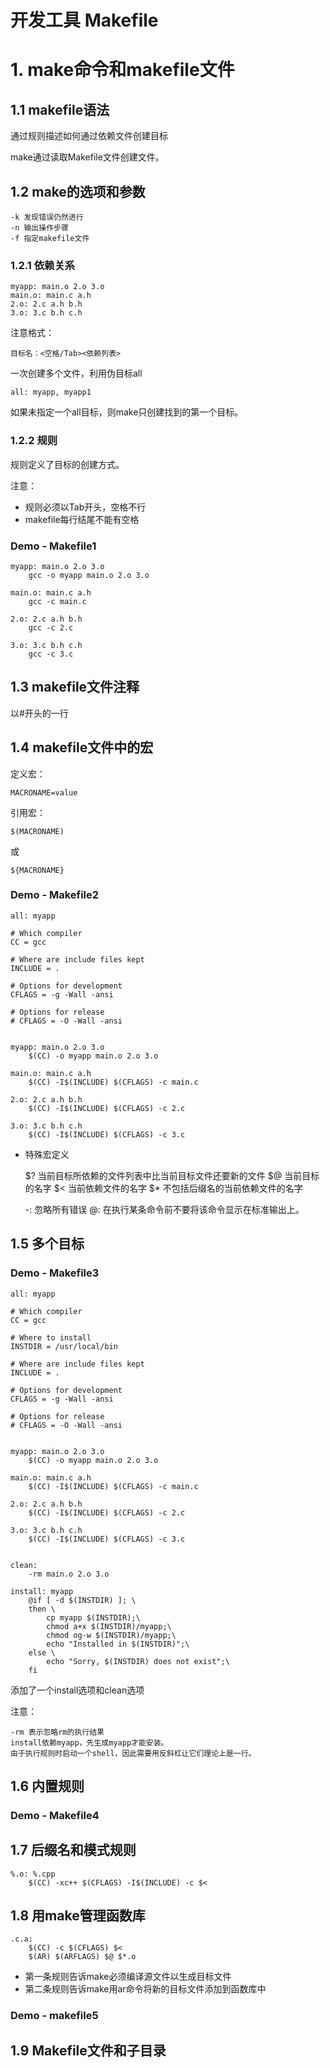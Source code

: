 # 开发工具 Makefile

# 1. make命令和makefile文件

## 1.1 makefile语法

通过规则描述如何通过依赖文件创建目标

make通过读取Makefile文件创建文件。

## 1.2 make的选项和参数

    -k 发现错误仍然进行
    -n 输出操作步骤
    -f 指定makefile文件
    
### 1.2.1 依赖关系

    myapp: main.o 2.o 3.o
    main.o: main.c a.h
    2.o: 2.c a.h b.h
    3.o: 3.c b.h c.h
    
注意格式：

    目标名：<空格/Tab><依赖列表>
    
一次创建多个文件，利用伪目标all

    all: myapp, myapp1
    
如果未指定一个all目标，则make只创建找到的第一个目标。

### 1.2.2 规则

规则定义了目标的创建方式。

注意：

- 规则必须以Tab开头，空格不行
- makefile每行结尾不能有空格

### Demo - Makefile1

    myapp: main.o 2.o 3.o
    	gcc -o myapp main.o 2.o 3.o
    
    main.o: main.c a.h
    	gcc -c main.c
    
    2.o: 2.c a.h b.h
    	gcc -c 2.c
    
    3.o: 3.c b.h c.h
    	gcc -c 3.c

## 1.3 makefile文件注释

以#开头的一行

## 1.4 makefile文件中的宏

定义宏：

    MACRONAME=value
    
引用宏：

    $(MACRONAME)
    
或

    ${MACRONAME}
    
### Demo - Makefile2

    all: myapp
    
    # Which compiler
    CC = gcc
    
    # Where are include files kept
    INCLUDE = .
    
    # Options for development
    CFLAGS = -g -Wall -ansi
    
    # Options for release
    # CFLAGS = -O -Wall -ansi
    
    
    myapp: main.o 2.o 3.o
    	$(CC) -o myapp main.o 2.o 3.o
    
    main.o: main.c a.h
    	$(CC) -I$(INCLUDE) $(CFLAGS) -c main.c
    
    2.o: 2.c a.h b.h
    	$(CC) -I$(INCLUDE) $(CFLAGS) -c 2.c
    
    3.o: 3.c b.h c.h
    	$(CC) -I$(INCLUDE) $(CFLAGS) -c 3.c
    
- 特殊宏定义

    $?  当前目标所依赖的文件列表中比当前目标文件还要新的文件
    $@  当前目标的名字
    $<  当前依赖文件的名字
    $*  不包括后缀名的当前依赖文件的名字
    
    -:  忽略所有错误
    @:  在执行某条命令前不要将该命令显示在标准输出上。
    
## 1.5 多个目标

### Demo - Makefile3

    all: myapp
    
    # Which compiler
    CC = gcc
    
    # Where to install
    INSTDIR = /usr/local/bin
    
    # Where are include files kept
    INCLUDE = .
    
    # Options for development
    CFLAGS = -g -Wall -ansi
    
    # Options for release
    # CFLAGS = -O -Wall -ansi
    
    
    myapp: main.o 2.o 3.o
    	$(CC) -o myapp main.o 2.o 3.o
    
    main.o: main.c a.h
    	$(CC) -I$(INCLUDE) $(CFLAGS) -c main.c
    
    2.o: 2.c a.h b.h
    	$(CC) -I$(INCLUDE) $(CFLAGS) -c 2.c
    
    3.o: 3.c b.h c.h
    	$(CC) -I$(INCLUDE) $(CFLAGS) -c 3.c
    
    
    clean:
    	-rm main.o 2.o 3.o
    
    install: myapp
    	@if [ -d $(INSTDIR) ]; \
    	then \
    		cp myapp $(INSTDIR);\
    		chmod a+x $(INSTDIR)/myapp;\
    		chmod og-w $(INSTDIR)/myapp;\
    		echo "Installed in $(INSTDIR)";\
    	else \
    		echo "Sorry, $(INSTDIR) does not exist";\
    	fi
    
添加了一个install选项和clean选项

注意：

    -rm 表示忽略rm的执行结果
    install依赖myapp，先生成myapp才能安装。
    由于执行规则时启动一个shell，因此需要用反斜杠让它们理论上是一行。

## 1.6 内置规则

### Demo - Makefile4

## 1.7 后缀名和模式规则

    %.o: %.cpp
        $(CC) -xc++ $(CFLAGS) -I$(INCLUDE) -c $<
        
## 1.8 用make管理函数库

    .c.a:
        $(CC) -c $(CFLAGS) $<
        $(AR) $(ARFLAGS) $@ $*.o
        
- 第一条规则告诉make必须编译源文件以生成目标文件
- 第二条规则告诉make用ar命令将新的目标文件添加到函数库中

### Demo - makefile5

## 1.9 Makefile文件和子目录


